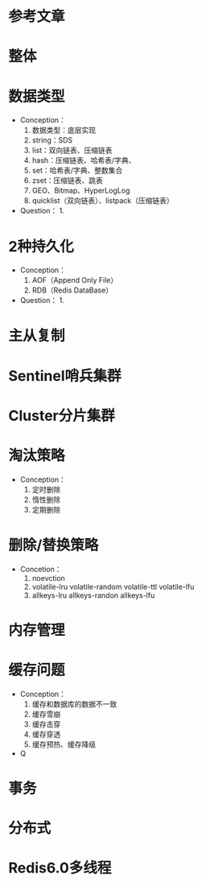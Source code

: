 # 参考文章

# 整体



# 数据类型

- Conception：
  1. 数据类型：底层实现
  2. string：SDS
  3. list：双向链表、压缩链表
  4. hash：压缩链表、哈希表/字典、
  5. set：哈希表/字典、整数集合
  6. zset：压缩链表、跳表
  6. GEO、Bitmap、HyperLogLog
  7. quicklist（双向链表）、listpack（压缩链表）
- Question：
  1. 

# 2种持久化

- Conception：
  1. AOF（Append Only File）
  2. RDB（Redis DataBase）
- Question：
  1. 

# 主从复制

# Sentinel哨兵集群

# Cluster分片集群 

# 淘汰策略

- Conception：
  1. 定时删除
  2. 惰性删除
  3. 定期删除

# 删除/替换策略 

- Concetion：
  1. noevction
  2. volatile-lru volatile-random volatile-ttl volatile-lfu
  3. allkeys-lru allkeys-randon allkeys-lfu

# 内存管理 

# 缓存问题

- Conception：
  1. 缓存和数据库的数据不一致
  2. 缓存雪崩
  3. 缓存击穿
  4. 缓存穿透
  5. 缓存预热、缓存降级
- Q

# 事务

# 分布式

# Redis6.0多线程